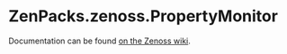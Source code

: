 ZenPacks.zenoss.PropertyMonitor
===============================
Documentation can be found [on the Zenoss wiki](http://wiki.zenoss.org/ZenPack:PropertyMonitor).
